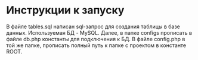 # Инструкции к запуску

В файле tables.sql написан sql-запрос для создания таблицы в базе данных. Используемая БД - MySQL.
Далее, в папке configs прописать в файле db.php константы для подключения к БД.
В файле config.php в той же папке, прописать полный путь к папке с проектом в константе ROOT.